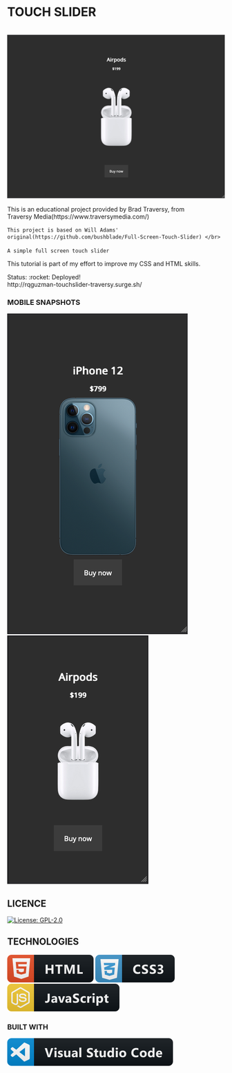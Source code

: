 # TOUCH SLIDER
</br>![web](https://github.com/rqguzman/assets/blob/main/snapshots/touchslider/web.png)
<p>
    This is an educational project provided by Brad Traversy, from </br>
    Traversy Media(https://www.traversymedia.com/) </br>

    This project is based on Will Adams' original(https://github.com/bushblade/Full-Screen-Touch-Slider) </br>
    
    A simple full screen touch slider 
</p>
<p>
    This tutorial is part of my effort to improve my CSS and HTML skills.
</p>
<p>
    Status: :rocket: Deployed! </br>
    http://rqguzman-touchslider-traversy.surge.sh/
</p>

### MOBILE SNAPSHOTS
![mobile_lg](https://github.com/rqguzman/assets/blob/main/snapshots/touchslider/mobile_lg.png)
![mobile_sm](https://github.com/rqguzman/assets/blob/main/snapshots/touchslider/mobile_sm.png)

## LICENCE

   [![License: GPL-2.0](https://img.shields.io/github/license/rqguzman/touchslider-traversy?color=0F80c0)](https://github.com/rqguzman/touchslider-traversy/blob/main/LICENSE)

## TECHNOLOGIES
<p>
    <img src="https://github.com/rqguzman/assets/blob/main/ColoredBadges/svg/dev/languages/html.svg" alt="HTML" style="vertical-align:top margin:6px 4px">
    <img src="https://github.com/rqguzman/assets/blob/main/ColoredBadges/svg/dev/languages/css3.svg" alt="CSS3" style="vertical-align:top margin:6px 4px">    
    <img src="https://github.com/rqguzman/assets/blob/main/ColoredBadges/svg/dev/languages/js.svg" alt="CSS3" style="vertical-align:top margin:6px 4px">    
</p>

### BUILT WITH  
<p>
    <img src="https://github.com/rqguzman/assets/blob/main/ColoredBadges/svg/dev/tools/visualstudio_code.svg" alt="VS Code" style="vertical-align:top margin:6px 4px">       
</p>
